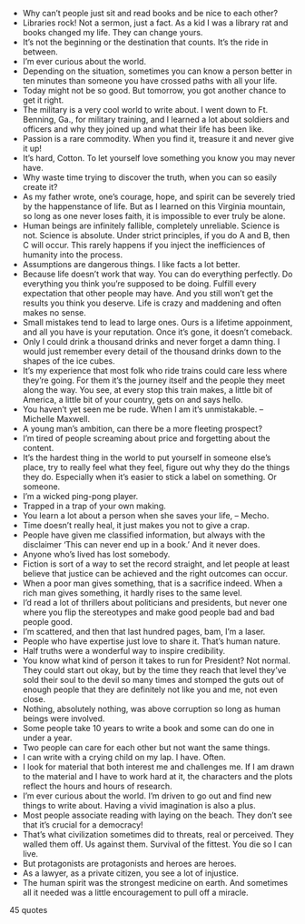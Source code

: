 - Why can’t people just sit and read books and be nice to each other?
 - Libraries rock! Not a sermon, just a fact. As a kid I was a library rat and books changed my life. They can change yours.
 - It’s not the beginning or the destination that counts. It’s the ride in between.
 - I’m ever curious about the world.
 - Depending on the situation, sometimes you can know a person better in ten minutes than someone you have crossed paths with all your life.
 - Today might not be so good. But tomorrow, you got another chance to get it right.
 - The military is a very cool world to write about. I went down to Ft. Benning, Ga., for military training, and I learned a lot about soldiers and officers and why they joined up and what their life has been like.
 - Passion is a rare commodity. When you find it, treasure it and never give it up!
 - It’s hard, Cotton. To let yourself love something you know you may never have.
 - Why waste time trying to discover the truth, when you can so easily create it?
 - As my father wrote, one’s courage, hope, and spirit can be severely tried by the happenstance of life. But as I learned on this Virginia mountain, so long as one never loses faith, it is impossible to ever truly be alone.
 - Human beings are infinitely fallible, completely unreliable. Science is not. Science is absolute. Under strict principles, if you do A and B, then C will occur. This rarely happens if you inject the inefficiences of humanity into the process.
 - Assumptions are dangerous things. I like facts a lot better.
 - Because life doesn’t work that way. You can do everything perfectly. Do everything you think you’re supposed to be doing. Fulfill every expectation that other people may have. And you still won’t get the results you think you deserve. Life is crazy and maddening and often makes no sense.
 - Small mistakes tend to lead to large ones. Ours is a lifetime appoinment, and all you have is your reputation. Once it’s gone, it doesn’t comeback.
 - Only I could drink a thousand drinks and never forget a damn thing. I would just remember every detail of the thousand drinks down to the shapes of the ice cubes.
 - It’s my experience that most folk who ride trains could care less where they’re going. For them it’s the journey itself and the people they meet along the way. You see, at every stop this train makes, a little bit of America, a little bit of your country, gets on and says hello.
 - You haven’t yet seen me be rude. When I am it’s unmistakable. – Michelle Maxwell.
 - A young man’s ambition, can there be a more fleeting prospect?
 - I’m tired of people screaming about price and forgetting about the content.
 - It’s the hardest thing in the world to put yourself in someone else’s place, try to really feel what they feel, figure out why they do the things they do. Especially when it’s easier to stick a label on something. Or someone.
 - I’m a wicked ping-pong player.
 - Trapped in a trap of your own making.
 - You learn a lot about a person when she saves your life, – Mecho.
 - Time doesn’t really heal, it just makes you not to give a crap.
 - People have given me classified information, but always with the disclaimer ‘This can never end up in a book.’ And it never does.
 - Anyone who’s lived has lost somebody.
 - Fiction is sort of a way to set the record straight, and let people at least believe that justice can be achieved and the right outcomes can occur.
 - When a poor man gives something, that is a sacrifice indeed. When a rich man gives something, it hardly rises to the same level.
 - I’d read a lot of thrillers about politicians and presidents, but never one where you flip the stereotypes and make good people bad and bad people good.
 - I’m scattered, and then that last hundred pages, bam, I’m a laser.
 - People who have expertise just love to share it. That’s human nature.
 - Half truths were a wonderful way to inspire credibility.
 - You know what kind of person it takes to run for President? Not normal. They could start out okay, but by the time they reach that level they’ve sold their soul to the devil so many times and stomped the guts out of enough people that they are definitely not like you and me, not even close.
 - Nothing, absolutely nothing, was above corruption so long as human beings were involved.
 - Some people take 10 years to write a book and some can do one in under a year.
 - Two people can care for each other but not want the same things.
 - I can write with a crying child on my lap. I have. Often.
 - I look for material that both interest me and challenges me. If I am drawn to the material and I have to work hard at it, the characters and the plots reflect the hours and hours of research.
 - I’m ever curious about the world. I’m driven to go out and find new things to write about. Having a vivid imagination is also a plus.
 - Most people associate reading with laying on the beach. They don’t see that it’s crucial for a democracy!
 - That’s what civilization sometimes did to threats, real or perceived. They walled them off. Us against them. Survival of the fittest. You die so I can live.
 - But protagonists are protagonists and heroes are heroes.
 - As a lawyer, as a private citizen, you see a lot of injustice.
 - The human spirit was the strongest medicine on earth. And sometimes all it needed was a little encouragement to pull off a miracle.

45 quotes